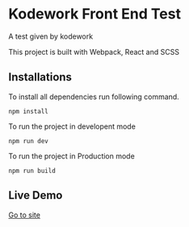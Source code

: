 # Kodework Front End Test
A test given by kodework

This project is built with Webpack, React and SCSS

## Installations
To install all dependencies run following command.
```
npm install
```
To run the project in developent mode
```
npm run dev
```
To run the project in Production mode
```
npm run build
```

## Live Demo
[Go to site](https://badgamerbad.github.io/kodework-test/FrontEndTest/)
